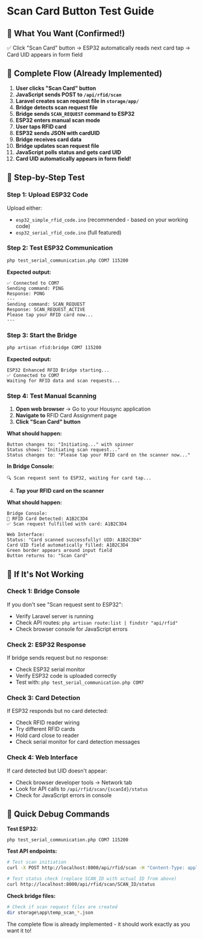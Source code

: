 # Scan Card Button Test Guide

## 🎯 What You Want (Confirmed!)

✅ Click "Scan Card" button → ESP32 automatically reads next card tap → Card UID appears in form field

## 🔄 Complete Flow (Already Implemented)

1. **User clicks "Scan Card" button**
2. **JavaScript sends POST to `/api/rfid/scan`**
3. **Laravel creates scan request file in `storage/app/`**
4. **Bridge detects scan request file**
5. **Bridge sends `SCAN_REQUEST` command to ESP32**
6. **ESP32 enters manual scan mode**
7. **User taps RFID card**
8. **ESP32 sends JSON with cardUID**
9. **Bridge receives card data**
10. **Bridge updates scan request file**
11. **JavaScript polls status and gets card UID**
12. **Card UID automatically appears in form field!**

## 🧪 Step-by-Step Test

### Step 1: Upload ESP32 Code
Upload either:
- `esp32_simple_rfid_code.ino` (recommended - based on your working code)
- `esp32_serial_rfid_code.ino` (full featured)

### Step 2: Test ESP32 Communication
```bash
php test_serial_communication.php COM7 115200
```

**Expected output:**
```
✅ Connected to COM7
Sending command: PING
Response: PONG
---
Sending command: SCAN_REQUEST
Response: SCAN_REQUEST_ACTIVE
Please tap your RFID card now...
---
```

### Step 3: Start the Bridge
```bash
php artisan rfid:bridge COM7 115200
```

**Expected output:**
```
ESP32 Enhanced RFID Bridge starting...
✅ Connected to COM7
Waiting for RFID data and scan requests...
```

### Step 4: Test Manual Scanning
1. **Open web browser** → Go to your Housync application
2. **Navigate to** RFID Card Assignment page
3. **Click "Scan Card" button**

**What should happen:**
```
Button changes to: "Initiating..." with spinner
Status shows: "Initiating scan request..."
Status changes to: "Please tap your RFID card on the scanner now..."
```

**In Bridge Console:**
```
🔍 Scan request sent to ESP32, waiting for card tap...
```

4. **Tap your RFID card on the scanner**

**What should happen:**
```
Bridge Console:
🔑 RFID Card Detected: A1B2C3D4
✅ Scan request fulfilled with card: A1B2C3D4

Web Interface:
Status: "Card scanned successfully! UID: A1B2C3D4"
Card UID field automatically filled: A1B2C3D4
Green border appears around input field
Button returns to: "Scan Card"
```

## 🚨 If It's Not Working

### Check 1: Bridge Console
If you don't see "Scan request sent to ESP32":
- Verify Laravel server is running
- Check API routes: `php artisan route:list | findstr "api/rfid"`
- Check browser console for JavaScript errors

### Check 2: ESP32 Response
If bridge sends request but no response:
- Check ESP32 serial monitor
- Verify ESP32 code is uploaded correctly
- Test with: `php test_serial_communication.php COM7`

### Check 3: Card Detection
If ESP32 responds but no card detected:
- Check RFID reader wiring
- Try different RFID cards
- Hold card close to reader
- Check serial monitor for card detection messages

### Check 4: Web Interface
If card detected but UID doesn't appear:
- Check browser developer tools → Network tab
- Look for API calls to `/api/rfid/scan/{scanId}/status`
- Check for JavaScript errors in console

## 🎯 Quick Debug Commands

**Test ESP32:**
```bash
php test_serial_communication.php COM7 115200
```

**Test API endpoints:**
```bash
# Test scan initiation
curl -X POST http://localhost:8000/api/rfid/scan -H "Content-Type: application/json" -d "{\"timeout\":15}"

# Test status check (replace SCAN_ID with actual ID from above)
curl http://localhost:8000/api/rfid/scan/SCAN_ID/status
```

**Check bridge files:**
```bash
# Check if scan request files are created
dir storage\app\temp_scan_*.json
```

The complete flow is already implemented - it should work exactly as you want it to!

